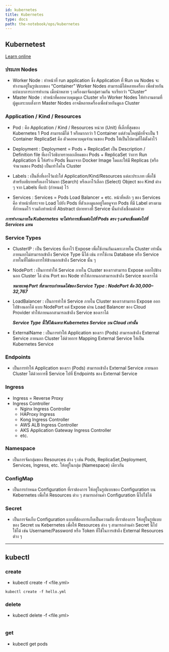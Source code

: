 ```yaml
---
id: kubernetes
title: Kubernetes
type: docs
path: the-notebook/ops/kubernetes
---
```


## Kubernetest

[Learn online](https://www.katacoda.com/courses/kubernetes)

### ประเภท Nodes

- Worker Node : ทำหน้าที่ run application ซึ่ง Application ที่ Run บน Nodes จะทำงานอยู่ในรูปแบบของ “Container”
  Worker Nodes สามารถมีได้หลายเครื่อง เพื่อช่วยกัน แบ่งเบาภาระการทำงาน เมื่อนำหลาย ๆ เครื่องมาจัดกลุ่มรวมกัน จะเรียกว่า “Cluster”
- Master Node : ทำหน้าที่คอยควบคุมดูแล Cluster หรือ Worker Nodes ให้ทำงานตามที่ผู้ดูแลระบบสั่งการ
  Master Nodes อาจมีหลายเครื่องเพื่อช่วยกันดูแล Cluster

### Application / Kind / Resources

- Pod : คือ Application / Kind / Resources หน่วย (Unit) ที่เล็กที่สุดของ Kubernetes
  1 Pod สามารถมีได้ 1 หรือมากกว่า 1 Container แต่ส่วนใหญ่มักที่จะเป็น 1 Container
  ReplicaSet คือ ตัวคอยควบคุมจำนวนของ Pods ให้เป็นไปตามที่ได้ตั้งค่าไว้

- Deployment : Deployment = Pods + ReplicaSet
  เป็น Description / Definition file ที่เอาไว้อธิบายรายละเอียดของ Pods + ReplicaSet ว่าการ Run Application นี้ ให้สร้าง Pods ขึ้นมาจาก Docker Image ใดและให้มี Replicas (หรือ จำนวนของ Pods) เป็นเท่าใดใน Cluster

- Labels : เป็นสิ่งที่เอาไว้แปะใส่ Application/Kind/Resources แต่ละประเภท เพื่อใช้สำหรับอธิบายหรือเอาไว้ค้นหา (Search) หรือเอาไว้เลือก (Select) Object ของ Kind ต่าง ๆ จาก Labels ที่แปะ (กำหนด) ไว้
- Services : Services = Pods Load Balancer + etc.
  หน้าที่หลัก ๆ ของ Services คือ ทำหน้าที่กระจาย Load ไปยัง Pods ที่ตัวเองดูแลอยู่โดยดูจาก Pods ที่มี Label ตรงตามที่กำหนดไว้ รวมถึงทำหน้าที่ Abstract ปลายทางที่ Service นั้นกำลังเชื่อมต่อด้วย

**_การทำงานภายใน Kubernetes จะไม่ทำการเชื่อมต่อไปที่ Pods ตรง ๆ แต่จะเชื่อมต่อไปที่ Services แทน_**

### Service Types

- ClusterIP : เป็น Services ที่เอาไว้ Expose เพื่อใช้งานกันเฉพาะภายใน Cluster เท่านั้น ภายนอกไม่สามารถเข้าถึง Service Type นี้ได้ เช่น การใช้งาน Database หรือ Service ภายในที่ไม่ต้องการให้ข้างนอกเข้าถึง Service นั้น ๆ
- NodePort : เป็นการทำให้ Service ภายใน Cluster ของเราสามารถ Expose ออกไปข้างนอก Cluster ได้ ผ่าน Port ของ Node ทำให้ภายนอกสามารถเข้าถึง Service ของเราได้

  **_หมายเหตุ Port ที่สามารถกำหนดได้ของ Service Type : NodePort คือ 30,000–32,767_**

- LoadBalancer : เป็นการทำให้ Service ภายใน Cluster ของเราสามารถ Expose ออกไปข้างนอกได้ แบบ NodePort แต่ Expose ผ่าน Load Balancer ของ Cloud Provider ทำให้ภายนอกสามารถเข้าถึง Service ของเราได้

  **_Service Type นี้ใช้ได้เฉพาะ Kubernetes Service บน Cloud เท่านั้น_**

- ExternalName : เป็นการทำให้ Application ของเรา (Pods) สามารถเข้าถึง External Service ภายนอก Cluster ได้ด้วยการ Mapping External Service ให้เป็น Kubernetes Service

### Endpoints

- เป็นการทำให้ Application ของเรา (Pods) สามารถเข้าถึง External Service ภายนอก Cluster ได้ด้วยการชี้ Service ไปที่ Endpoints ของ External Service

### Ingress

- Ingress = Reverse Proxy
- Ingress Controller
  - Nginx Ingress Controller
  - HAProxy Ingress
  - Kong Ingress Controller
  - AWS ALB Ingress Controller
  - AKS Application Gateway Ingress Controller
  - etc.

### Namespace

- เป็นการจัดกลุ่มของ Resources ต่าง ๆ เช่น Pods, ReplicaSet,Deployment, Services, Ingress, etc. ให้อยู่ในกลุ่ม (Namespace) เดียวกัน

### ConfigMap

- เป็นการกำหนด Configuration ที่เราต้องการ ให้อยู่ในรูปแบบของ Configuration บน Kebernetes เพื่อให้ Resources ต่าง ๆ สามารถอ่านค่า Configuration นี้ไปใช้ได้

### Secret

- เป็นการจัดเก็บ Configuration แบบที่ต้องการเก็บเป็นความลับ ที่เราต้องการ ให้อยู่ในรูปแบบของ Secret บน Kebernetes เพื่อให้ Resources ต่าง ๆ สามารถอ่านค่า Secret นี้ไปใช้ได้ เช่น Username/Password หรือ Token ที่ใช้ในการเข้าถึง External Resources ต่าง ๆ

---

## kubectl

### create

- kubectl create -f <file.yml>

```
kubectl create -f hello.yml
```

### delete

- kubectl delete -f <file.yml>

```kubectl delete -f hello.yml

```

### get

- kubectl get pods
